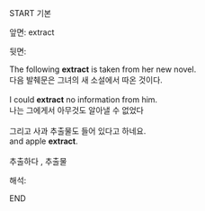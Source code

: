 START
기본

앞면:
extract


뒷면:
<div>The following <b>extract</b> is taken from her new novel. </div><div>다음 발췌문은 그녀의 새 소설에서 따온 것이다.</div><div><br></div><div><div>I could <strong>extract</strong> no information from him. </div><div><div>나는 그에게서 아무것도 알아낼 수 없었다</div></div></div><div><br></div><div><div><div>그리고 사과 추출물도 들어 있다고 하네요.</div></div><div><div>and apple <strong>extract</strong>.</div></div></div><div><br></div><div>추출하다 , 추출물</div>


해석:

END